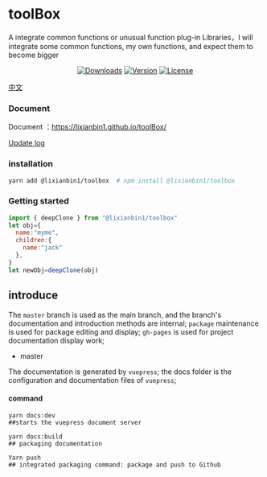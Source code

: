 # toolBox

A integrate common functions or unusual function plug-in Libraries，I will integrate some common functions, my own functions, and expect them to become bigger

<p align="center">
  <a href="https://npmcharts.com/compare/imgzoom-li?minimal=true"><img src="https://img.shields.io/npm/dm/imgzoom-li.svg?sanitize=true" alt="Downloads"></a>
  <a href="https://www.npmjs.com/package/imgzoom-li"><img src="https://img.shields.io/npm/v/imgzoom-li.svg?sanitize=true" alt="Version"></a>
  <a href="https://www.npmjs.com/package/imgzoom-li"><img src="https://img.shields.io/npm/l/imgzoom-li.svg?sanitize=true" alt="License"></a>
</p>

[中文](./README_zh-cn.md)

### Document

Document ：https://lixianbin1.github.io/toolBox/

[Update log](./log/README.md)

### installation

```sh
yarn add @lixianbin1/toolbox  # npm install @lixianbin1/toolbox
```

### Getting started

```js
import { deepClone } from "@lixianbin1/toolbox"
let obj={
  name:"myme",
  children:{
    name:"jack"
  },
}
let newObj=deepClone(obj)
```
## introduce

The `master` branch is used as the main branch, and the branch's documentation and introduction methods are internal; `package` maintenance is used for package editing and display; `gh-pages` is used for project documentation display work;

- master

The documentation is generated by `vuepress`; the docs folder is the configuration and documentation files of `vuepress`;

#### command

```
yarn docs:dev 
##starts the vuepress document server

yarn docs:build 
## packaging documentation

Yarn push 
## integrated packaging command: package and push to Github
```